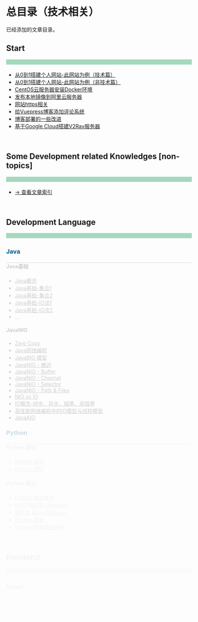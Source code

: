 # 总目录（技术相关）

已经添加的文章目录。



## Start

<div style="height:14px;background-color:#a5d8bc" />
<br>

- [从0到1搭建个人网站-此网站为例（技术篇）](https://heyan.site:8001/start/BuildThisSiteTech.html)
- [从0到1搭建个人网站-此网站为例（非技术篇）](https://heyan.site:8001/start/BuildThisSiteNonTech.html)
- [CentOS云服务器安装Docker环境](https://heyan.site:8001/start/CentosDockerInstall.html)
- [发布本地镜像到阿里云服务器](https://heyan.site:8001/start/PushLocalImageToAliyun.html)
- [网站https相关](https://heyan.site:8001/start/HttpsUpgrade.html)
- [给Vuepress博客添加评论系统](https://heyan.site:8001/start/AddBlogComment.html)
- [博客部署的一些改进](https://heyan.site:8001/start/BlogDeployment.html)
- [基于Google Cloud搭建V2Ray服务器](https://heyan.site:8001/start/V2RayWithGoogleCloud.html)


<!-- comment -->


<br>

## Some Development related Knowledges [non-topics]

<div style="height:14px;background-color:#a5d8bc" />
<br>

- [-> 查看文章索引](https://heyan.site:8001/SomeKnowledges/)


<!-- comment -->


<br>

## Development Language

<div style="height:14px;background-color:#a5d8bc" />
<br>



### Java

<div style="height:1px;background-color:#00578a;opacity:0.2;margin-top:6px" />

#### Java基础

- [Java概览](https://heyan.site:8001/DevLanguage/Java/JavaBasic/)
- [Java基础-集合1](https://heyan.site:8001/DevLanguage/Java/JavaBasic/Java基础-集合1.html)
- [Java基础-集合2](https://heyan.site:8001/DevLanguage/Java/JavaBasic/Java基础-集合2.html)
- [Java基础-IO流1](https://heyan.site:8001/DevLanguage/Java/JavaBasic/Java基础-IO流1.html)
- [Java基础-IO流2](https://heyan.site:8001/DevLanguage/Java/JavaBasic/Java基础-IO流2.html)
- ... 

#### JavaNIO

- [Zero Copy](https://heyan.site:8001/DevLanguage/Java/JavaNIO/ZeroCopy.html)
- [Java网络编程](https://heyan.site:8001/DevLanguage/Java/JavaNIO/Java%E7%BD%91%E7%BB%9C%E7%BC%96%E7%A8%8B.html)
- [JavaBIO 模型](https://heyan.site:8001/DevLanguage/Java/JavaNIO/JavaBIO.html)
- [JavaNIO - 概述](https://heyan.site:8001/DevLanguage/Java/JavaNIO/JavaNIO-%E6%A6%82%E8%BF%B0.html)
- [JavaNIO - Buffer](https://heyan.site:8001/DevLanguage/Java/JavaNIO/JavaNIO-Buffer.html)
- [JavaNIO - Channal](https://heyan.site:8001/DevLanguage/Java/JavaNIO/JavaNIO-Channal.html)
- [JavaNIO - Selector](https://heyan.site:8001/DevLanguage/Java/JavaNIO/JavaNIO-Selector.html)
- [JavaNIO - Path & Files](https://heyan.site:8001/DevLanguage/Java/JavaNIO/JavaNIO-Path&Files.html)
- [NIO vs IO](https://heyan.site:8001/DevLanguage/Java/JavaNIO/NIO%20vs%20IO.html)
- [ IO概念-同步、异步、阻塞、非阻塞](https://heyan.site:8001/DevLanguage/Java/JavaNIO/IOTheory.html)
- [高性能网络编程中的IO模型与线程模型](https://heyan.site:8001/DevLanguage/Java/JavaNIO/IOModelAndThreadModel.html)
- [JavaAIO](https://heyan.site:8001/DevLanguage/Java/JavaNIO/JavaAIO.html)



### Python

<div style="height:1px;background-color:#00578a;opacity:0.2;margin-top:6px" />

#### Python 基础

- [Python 基础](https://heyan.site:8001/DevLanguage/Python/PythonBasic.html)
- [Python 进阶](https://heyan.site:8001/DevLanguage/Python/PythonAdvanced.html)

#### Python 爬虫

- [Python 爬虫概述](https://heyan.site:8001/DevLanguage/Python/Spider/)
- [HTTP请求库 Reuqests](https://heyan.site:8001/DevLanguage/Python/Spider/Requests.html)
- [解析库 BeautifulSoup](https://heyan.site:8001/DevLanguage/Python/Spider/BeautifulSoup.html)
- [Scrapy 框架](https://heyan.site:8001/DevLanguage/Python/Spider/Scrapy.html)
- [Python 简单爬虫示例](https://heyan.site:8001/DevLanguage/Python/Spider/Cases.html)


<!-- comment -->


<br>

## Frontend

<div style="height:14px;background-color:#a5d8bc" />
<br>



### React

<div style="height:1px;background-color:#00578a;opacity:0.2;margin-top:6px" />

- to be added ...



### Vue

<div style="height:1px;background-color:#00578a;opacity:0.2;margin-top:6px" />

- [Vue 实例以及生命周期](https://heyan.site:8001/Frontend/Vue/VueStart.html)



### Nodejs

<div style="height:1px;background-color:#00578a;opacity:0.2;margin-top:6px" />

- [npm 基本使用](https://heyan.site:8001/Frontend/Nodejs/npm.html)
- to be added ...



### Webpack

<div style="height:1px;background-color:#00578a;opacity:0.2;margin-top:6px" />

- to be added ...


<!-- comment -->


<br>

## Architect

<div style="height:14px;background-color:#a5d8bc" />
<br>



### 负载均衡

<div style="height:1px;background-color:#00578a;opacity:0.2;margin-top:6px" />

- [负载均衡相关知识](https://heyan.site:8001/Architect/LoadBalance.html)


<!-- comment -->


<br>

## Data Storage

<div style="height:14px;background-color:#a5d8bc" />
<br>

[快速理解数据库全景图](https://heyan.site:8001/DataStorage/Overview.html)



### Neo4j

<div style="height:1px;background-color:#00578a;opacity:0.2;margin-top:6px" />

- [Neo4j基础入门](https://heyan.site:8001/DataStorage/neo4j/Neo4jStart.html)
- [查询语言Cypher](https://heyan.site:8001/DataStorage/neo4j/Cypher.html)
- [How to migrate from a relational database to Neo4j](https://heyan.site:8001/DataStorage/neo4j/NorthwindGraph.html)


<!-- comment -->


<br>

## DevOps

<div style="height:14px;background-color:#a5d8bc" />
<br>



### Docker

<div style="height:1px;background-color:#00578a;opacity:0.2;margin-top:6px" />

- [Docker - 基本介绍](https://heyan.site:8001/DevOps/Docker/Docker.html)
- [Docker - 进入容器的方式](https://heyan.site:8001/DevOps/Docker/Docker_Enter.html)
- [Docker - 常用基本命令](https://heyan.site:8001/DevOps/Docker/Docker_Commands.html)
- [Docker Case - Nginx基本部署](https://heyan.site:8001/DevOps/Docker/DockerCase_Nginx.html)
- [Docker Case - Springboot项目部署](https://heyan.site:8001/DevOps/Docker/DockerCase_Springboot.html)
- [Docker Compose](https://heyan.site:8001/DevOps/Docker/Docker_Compose.html)
- [Docker Machine](https://heyan.site:8001/DevOps/Docker/Docker_Machine.html)



### Ansible

<div style="height:1px;background-color:#00578a;opacity:0.2;margin-top:6px" />

- [Ansible 入门](https://heyan.site:8001/DevOps/Ansible/AnsibleStart.html)



### Git

<div style="height:1px;background-color:#00578a;opacity:0.2;margin-top:6px" />

- [Git 常用命令](https://heyan.site:8001/DevOps/Git/GitUsage.html)  - *(持续添加)*
- [Git Case总结](https://heyan.site:8001/DevOps/Git/GitCase.html) - *(持续添加)*


<!-- comment -->


<br>

## 分布式系统

<div style="height:14px;background-color:#a5d8bc" />
<br>



### 分布式理论

<div style="height:1px;background-color:#00578a;opacity:0.2;margin-top:6px" />

- [分布式与集群](https://heyan.site:8001/DistributedSystem/Theory/DistributedVsCluster.html)
- [事务、ACID、CAP、一致性、BASE](https://heyan.site:8001/DistributedSystem/Theory/ACID-CAP-%E4%B8%80%E8%87%B4%E6%80%A7-BASE.html)
- [一致性算法(2PC、3PC、Paxos、Raft、ZAB ...)](https://heyan.site:8001/DistributedSystem/Theory/ConsistencyAlgorithm.html)



### 分布式协调服务

<div style="height:1px;background-color:#00578a;opacity:0.2;margin-top:6px" />

#### Zookeeper

- [Zookeeper 入门](https://heyan.site:8001/DistributedSystem/ZookeeperEtcdRelated/zk_1.html)
- [Zookeeper 安装](https://heyan.site:8001/DistributedSystem/ZookeeperEtcdRelated/zk_2.html)
- [Zookeeper 内部原理](https://heyan.site:8001/DistributedSystem/ZookeeperEtcdRelated/zk_3.html)
- [Zookeeper 实战](https://heyan.site:8001/DistributedSystem/ZookeeperEtcdRelated/zk_4.html)

#### Others

- [Zookeeper与Etcd的对比](https://heyan.site:8001/DistributedSystem/ZookeeperEtcdRelated/zk_vs_etcd.html)



### 分布式消息/流平台

<div style="height:1px;background-color:#00578a;opacity:0.2;margin-top:6px" />

- [消息队列相关知识](https://heyan.site:8001/DistributedSystem/DistributedMessageStreamPlatform/MQTheory.html)

#### Kafka

- [kafka](https://heyan.site:8001/DistributedSystem/DistributedMessageStreamPlatform/Kafka.html)

#### Pulsar

- to be added ...



### 分布式系统基础框架Hadoop

<div style="height:1px;background-color:#00578a;opacity:0.2;margin-top:6px" />

- [Hadoop入门](https://heyan.site:8001/DistributedSystem/Hadoop/)
- [Hadoop安装初体验](https://heyan.site:8001/DistributedSystem/Hadoop/HadoopInstall.html)
- [HDFS](https://heyan.site:8001/DistributedSystem/Hadoop/hdfs.html)
- [MapReduce](https://heyan.site:8001/DistributedSystem/Hadoop/MapReduce.html)
- [Hive](https://heyan.site:8001/DistributedSystem/Hadoop/hive.html)
- [HBase](https://heyan.site:8001/DistributedSystem/Hadoop/hbase.html)


<!-- comment -->


<br>

## Big Data Platform

<div style="height:14px;background-color:#a5d8bc" />
<br>



### Splunk

<div style="height:1px;background-color:#00578a;opacity:0.2;margin-top:6px" />

- [Splunk Start基础](https://heyan.site:8001/BigData/Splunk/SplunkStart.html)



### ELK Stack

<div style="height:1px;background-color:#00578a;opacity:0.2;margin-top:6px" />

- to be added ...


<!-- comment -->


<br>

## Algorithm & Machine Learning

<div style="height:14px;background-color:#a5d8bc" />
<br>



### Algorithm

<div style="height:1px;background-color:#00578a;opacity:0.2;margin-top:6px" />

- [Algorithm Start](https://heyan.site:8001/AMachineLearning/Algorithm/)



### Machine Learning

<div style="height:1px;background-color:#00578a;opacity:0.2;margin-top:6px" />

- to be added ...




<!-- comment -->


<style scoped>
    h3{
        color: #00578a;
    }
</style>
